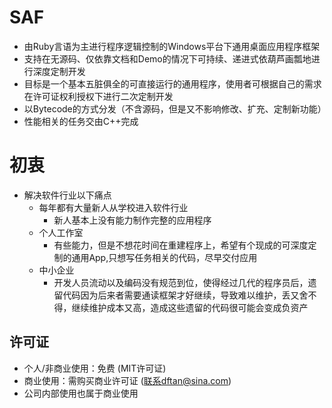 # SAF
- 由Ruby言语为主进行程序逻辑控制的Windows平台下通用桌面应用程序框架
- 支持在无源码、仅依靠文档和Demo的情况下可持续、递进式依葫芦画瓢地进行深度定制开发
- 目标是一个基本五脏俱全的可直接运行的通用程序，使用者可根据自己的需求在许可证权利授权下进行二次定制开发
- 以Bytecode的方式分发（不含源码，但是又不影响修改、扩充、定制新功能）
- 性能相关的任务交由C++完成

# 初衷
- 解决软件行业以下痛点
  - 每年都有大量新人从学校进入软件行业
    - 新人基本上没有能力制作完整的应用程序
  - 个人工作室
    - 有些能力，但是不想花时间在重建程序上，希望有个现成的可深度定制的通用App,只想写任务相关的代码，尽早交付应用
  - 中小企业
    - 开发人员流动以及编码没有规范到位，使得经过几代的程序员后，遗留代码因为后来者需要通读框架才好继续，导致难以维护，丢又舍不得，继续维护成本又高，造成这些遗留的代码很可能会变成负资产
 
    
  
## 许可证
- 个人/非商业使用：免费 (MIT许可证)
- 商业使用：需购买商业许可证 (联系dftan@sina.com)
- 公司内部使用也属于商业使用
